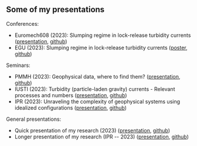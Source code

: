 ## Some of my presentations

Conferences:
- Euromech608 (2023): Slumping regime in lock-release turbidity currents ([presentation](https://cgadal-presentations.github.io/Talk_Euromech608_gravitycurrents/talk.html#/title-slide), [github](https://github.com/cgadal-presentations/Talk_Euromech608_gravitycurrents))
- EGU (2023): Slumping regime in lock-release turbidity currents ([poster](https://cgadal-presentations.github.io/poster_egu2023/poster.html?print-pdf=#/), [github](https://github.com/cgadal-presentations/poster_egu2023))

Seminars:
- PMMH (2023): Geophysical data, where to find them? ([presentation](https://cgadal-presentations.github.io/talk_data_PMMH//talk.html), [github](https://github.com/cgadal-presentations/talk_data_PMMH))
- IUSTI (2023): Turbidity (particle-laden gravity) currents - Relevant processes and numbers ([presentation](https://cgadal-presentations.github.io/Seminar_IUSTI_gravitycurrents/talk.html), [github](https://github.com/cgadal-presentations/Seminar_IUSTI_gravitycurrents))
- IPR (2023): Unraveling the complexity of geophysical systems using idealized configurations ([presentation](https://cgadal-presentations.github.io/SeminarRennes2023/), [github](https://github.com/cgadal-presentations/SeminarRennes2023))

General presentations:
- Quick presentation of my research (2023) ([presentation](https://cgadal-presentations.github.io/Research_presentation/talk.html#/title-slide), [github](https://github.com/cgadal-presentations/Research_presentation))
- Longer presentation of my research (IPR -- 2023) ([presentation](https://cgadal-presentations.github.io/SeminarRennes2023/), [github](https://github.com/cgadal-presentations/SeminarRennes2023))
